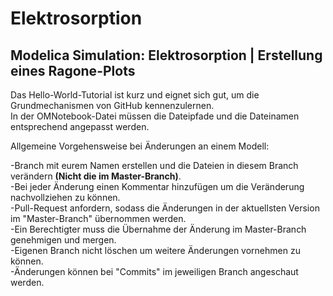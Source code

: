 # Elektrosorption

Modelica Simulation: Elektrosorption | Erstellung eines Ragone-Plots
-

Das Hello-World-Tutorial ist kurz und eignet sich gut, um die Grundmechanismen von GitHub kennenzulernen.  
In der OMNotebook-Datei müssen die Dateipfade und die Dateinamen entsprechend angepasst werden.  

Allgemeine Vorgehensweise bei Änderungen an einem Modell:

-Branch mit eurem Namen erstellen und die Dateien in diesem Branch verändern **(Nicht die im Master-Branch)**.  
-Bei jeder Änderung einen Kommentar hinzufügen um die Veränderung nachvollziehen zu können.  
-Pull-Request anfordern, sodass die Änderungen in der aktuellsten Version im "Master-Branch" übernommen werden.  
-Ein Berechtigter muss die Übernahme der Änderung im Master-Branch genehmigen und mergen.  
-Eigenen Branch nicht löschen um weitere Änderungen vornehmen zu können.  
-Änderungen können bei "Commits" im jeweiligen Branch angeschaut werden.  
